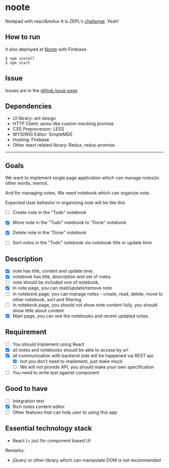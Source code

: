 # noote
Notepad with react&redux
It is ZEPL's [challange](https://github.com/ZEPL/front-end-challenge/tree/master/notes-app). Yeah!

## How to run
It also deployed at [Noote](https://nootebook-zepl.firebaseapp.com/) with Firebase.
```
$ npm install
$ npm start
```

## Issue
Issues are in the [github issue page](https://github.com/milooy/noote/issues/)

## Dependencies
- UI library: ant design
- HTTP Client: axios-like custom mocking promise
- CSS Preprocessor: LESS
- WYSIWIG Editor: SimpleMDE
- Hosting: Firebase
- Other react related library: Redux, redux-promise

---

## Goals
We want to implement single page application which can manage notes(in other words, memo).

And for managing notes, We need notebook which can organize note.

Expected User behavior in organizing note will be like this

 - [ ] Create note in the "Todo" notebook
 - [x] Move note in the "Todo" notebook to "Done" notebook
 - [x] Delete note in the "Done" notebook
 - [ ] Sort notes in the "Todo" notebook via notebook title or update time


## Description
- [x] note has title, content and update time.
- [x] notebook has title, description and set of notes.
- [ ] note should be included one of notebook.
- [x] In note page, you can read/update/remove note
- [ ] In notebook page, you can manage notes - create, read, delete, move to other notebook, sort and filtering
- [ ] In notebook page, you should not show note content fully, you should show little about content
- [x] Main page, you can see the notebooks and recent updated notes.

## Requirement
- [ ] You should implement using React
- [x] all notes and notebooks should be able to access by url
- [x] all communication with backend side will be happened via REST api
    - [x] but you don’t need to implement, just make mock
    - [ ] We will not provide API, you should make your own specification
- [ ] You need to write test against component

## Good to have
- [ ] Integration test
- [x] Rich notes content editor
- [ ] Other features that can help user to using this app

## Essential technology stack
- React (+ jsx) for component based UI

Remarks:
+ jQuery or other library which can manipulate DOM is not recommended